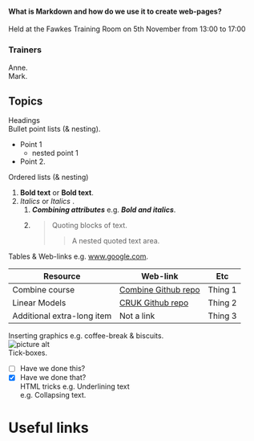 #### What is Markdown and how do we use it to create web-pages?
Held at the Fawkes Training Room on 5th November from 13:00 to 17:00  

### Trainers
Anne.    
Mark.   

## Topics
Headings   
Bullet point lists (& nesting). 
* Point 1
   * nested point 1
* Point 2.  

Ordered lists (& nesting)   
1. __Bold text__ or **Bold text**.   
2. _Italics_ or *Italics* .   
   1. ___Combining attributes___  e.g. ***Bold and italics***.   
   2. >Quoting blocks of text.  
      >>A nested quoted text area.   
      
Tables & Web-links             e.g. www.google.com.      

Resource | Web-link | Etc   
-- | -- | --  
Combine course | [Combine Github repo](http://combine-australia.github.io/2016-05-11-RNAseq/) | Thing 1   
Linear Models | [CRUK Github repo](https://bioinformatics-core-shared-training.github.io/linear-models-r/) | Thing 2   
Additional extra-long item | Not a link | Thing 3   

Inserting graphics    e.g. coffee-break & biscuits.   
![picture alt](img/Tea_Biscuits.jpg "Mmmh delicious digestives")   
Tick-boxes.  
- [ ] Have we done this?
- [x] Have we done that?   
HTML tricks           e.g. Underlining text     
                      e.g. Collapsing text.    

# Useful links
